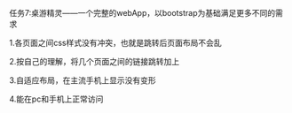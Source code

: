 任务7:桌游精灵——一个完整的webApp，以bootstrap为基础满足更多不同的需求

1.各页面之间css样式没有冲突，也就是跳转后页面布局不会乱

2.按自己的理解，将几个页面之间的链接跳转加上

3.自适应布局，在主流手机上显示没有变形

4.能在pc和手机上正常访问
